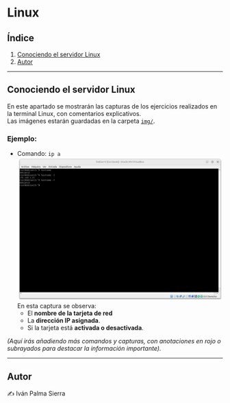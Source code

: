 # Linux

## Índice
1. [Conociendo el servidor Linux](#conociendo-el-servidor-linux)  
2. [Autor](#autor)

---

## Conociendo el servidor Linux

En este apartado se mostrarán las capturas de los ejercicios realizados en la terminal Linux, con comentarios explicativos.  
Las imágenes estarán guardadas en la carpeta [`img/`](./img).

### Ejemplo:
- Comando: `ip a`  
  ![Captura ip a](./img/hostname.png)  
  En esta captura se observa:  
  - El **nombre de la tarjeta de red**   
  - La **dirección IP asignada**.  
  - Si la tarjeta está **activada o desactivada**.

*(Aquí irás añadiendo más comandos y capturas, con anotaciones en rojo o subrayados para destacar la información importante).*

---

## Autor

✍️ Iván Palma Sierra
